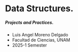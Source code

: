 # Data Structures.
##### Projects and Practices.
- Luis Angel Moreno Delgado
- Facultad de Ciencias, UNAM
- 2025-1 Semester
